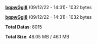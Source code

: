 [**bqpwGgi8**](/data/bqpwGgi8.txt) (09/12/22 - 14:31)- 1032 bytes

[**bqpwGgi8**](/data/bqpwGgi8.txt) (09/12/22 - 14:31)- 1032 bytes

**Total Datas**: 8015

**Total Size**: 46.05 MB / 46.1 MB